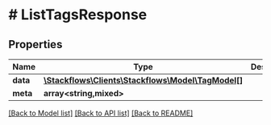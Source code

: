 # # ListTagsResponse

## Properties

Name | Type | Description | Notes
------------ | ------------- | ------------- | -------------
**data** | [**\Stackflows\Clients\Stackflows\Model\TagModel[]**](TagModel.md) |  | [optional]
**meta** | **array<string,mixed>** |  | [optional]

[[Back to Model list]](../../README.md#models) [[Back to API list]](../../README.md#endpoints) [[Back to README]](../../README.md)

